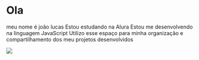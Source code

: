 # Ola
meu nome é joão lucas
Estou estudando na Alura
Estou me desenvolvendo na linguagem JavaScript
Utilizo esse espaço para minha organização e compartilhamento dos meu projetos desenvolvidos








![](https://media.tenor.com/_vNMv8Mizh8AAAAM/genshin-impact-genshin-dance.gif)

